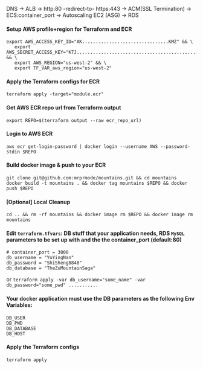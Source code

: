 DNS -> ALB -> http:80 -redirect-to- https:443 -> ACM(SSL Termination) -> ECS:container_port -> Autoscaling EC2 (ASG) -> RDS

#### Setup AWS profile+region for Terraform and ECR
```
export AWS_ACCESS_KEY_ID="AK................................KMZ" && \
   export AWS_SECRET_ACCESS_KEY="K7J..............................................Tnfj" && \
   export AWS_REGION="us-west-2" && \
   export TF_VAR_aws_region="us-west-2"
```
#### Apply the Terraform configs for ECR
`terraform apply -target="module.ecr"`
#### Get AWS ECR repo url from Terraform output
`export REPO=$(terraform output --raw ecr_repo_url)`
#### Login to AWS ECR
`aws ecr get-login-password | docker login --username AWS --password-stdin $REPO`
#### Build docker image & push to your ECR
```
git clone git@github.com:mrprmode/mountains.git && cd mountains
docker build -t mountains . && docker tag mountains $REPO && docker push $REPO
```
#### [Optional] Local Cleanup
`cd .. && rm -rf mountains && docker image rm $REPO && docker image rm mountains`
#### Edit `terraform.tfvars`: DB stuff that your application needs, RDS `MySQL` parameters to be set up with and the the container_port (default:80)
```
# container_port = 3000
db_username = "YuYingNan"
db_password = "ShiSheng8848"
db_database = "TheZuMountainSaga"
```
or `terraform apply -var db_username="some_name" -var db_password="some_pwd" ...........`
#### Your docker application must use the DB parameters as the following Env Variables:
```
DB_USER
DB_PWD
DB_DATABASE
DB_HOST
```
#### Apply the Terraform configs
`terraform apply`
